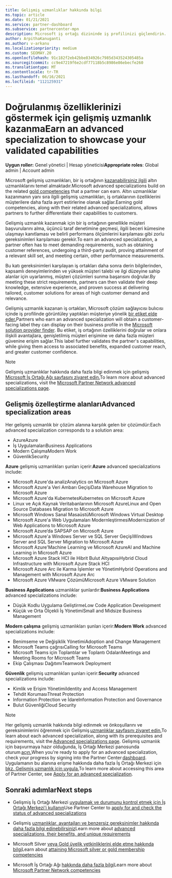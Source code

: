 ```yaml
---
title: Gelişmiş uzmanlıklar hakkında bilgi
ms.topic: article
ms.date: 01/21/2021
ms.service: partner-dashboard
ms.subservice: partnercenter-mpn
description: Microsoft iş ortağı dizininde iş profilinizi güçlendirin. Mevcut Gold ve Silver yetkinlikleri ile elde etmek için ileri düzey uzmanlıklar hakkında bilgi alın.
author: ArpithaKanuganti
ms.author: v-arkanu
ms.localizationpriority: medium
ms.custom: SEOMAY.20
ms.openlocfilehash: 91c182f2eb42bbe834926c7985d343524305485a
ms.sourcegitcommit: cc9e47219f6e2cdf77118b5c8986e86ebecfe260
ms.translationtype: MT
ms.contentlocale: tr-TR
ms.lasthandoff: 06/16/2021
ms.locfileid: "112125931"
---
```

# <a name="earn-an-advanced-specialization-to-showcase-your-validated-capabilities"></a><span data-ttu-id="1e1f4-104">Doğrulanmış özelliklerinizi göstermek için gelişmiş uzmanlık kazanma</span><span class="sxs-lookup"><span data-stu-id="1e1f4-104">Earn an advanced specialization to showcase your validated capabilities</span></span>

<span data-ttu-id="1e1f4-105">**Uygun roller:** Genel yönetici | Hesap yöneticisi</span><span class="sxs-lookup"><span data-stu-id="1e1f4-105">**Appropriate roles**: Global admin | Account admin</span></span>

<span data-ttu-id="1e1f4-106">Microsoft gelişmiş uzmanlıkları, bir iş ortağının [kazanabilirsiniz ilgili](learn-about-competencies.md) altın uzmanlıklarını temel almaktadır.</span><span class="sxs-lookup"><span data-stu-id="1e1f4-106">Microsoft advanced specializations build on the related [gold competencies](learn-about-competencies.md) that a partner can earn.</span></span> <span data-ttu-id="1e1f4-107">Altın uzmanlıklar kazanmanın yanı sıra ilgili gelişmiş uzmanlıkları, iş ortaklarının özelliklerini müşterilere daha fazla ayırt estirlerine olanak sağlar.</span><span class="sxs-lookup"><span data-stu-id="1e1f4-107">Earning gold competencies, along with their related advanced specializations, allows partners to further differentiate their capabilities to customers.</span></span>

<span data-ttu-id="1e1f4-108">Gelişmiş uzmanlık kazanmak için bir iş ortağının genellikle müşteri başvurularını alma, üçüncü taraf denetimine geçmesi, ilgili beceri kümesine ulaşmayı kanıtlaması ve belirli performans ölçümlerini karşılaması gibi zorlu gereksinimleri karşılaması gerekir.</span><span class="sxs-lookup"><span data-stu-id="1e1f4-108">To earn an advanced specialization, a partner often has to meet demanding requirements, such as obtaining customer references, undergoing a third-party audit, proving attainment of a relevant skill set, and meeting certain, other performance measurements.</span></span>

<span data-ttu-id="1e1f4-109">Bu katı gereksinimleri karşılayan iş ortakları daha sonra derin bilgilerinden, kapsamlı deneyimlerinden ve yüksek müşteri talebi ve ilgi düzeyine sahip alanlar için uyarlanmış, müşteri çözümleri sunma başarısını doğrular.</span><span class="sxs-lookup"><span data-stu-id="1e1f4-109">By meeting these strict requirements, partners can then validate their deep knowledge, extensive experience, and proven success at delivering tailored, customer solutions for areas of high customer demand and relevance.</span></span>

<span data-ttu-id="1e1f4-110">Gelişmiş uzmanlık kazanan iş ortakları, Microsoft çözüm sağlayıcısı bulıcısı içinde iş profilinde görüntüley yaptıkları müşteriye yönelik [bir etiket elde eder.](https://www.microsoft.com/solution-providers/home)</span><span class="sxs-lookup"><span data-stu-id="1e1f4-110">Partners who earn an advanced specialization will obtain a customer-facing label they can display on their business profile in the [Microsoft solution provider finder](https://www.microsoft.com/solution-providers/home).</span></span> <span data-ttu-id="1e1f4-111">Bu etiket, iş ortağının özelliklerini doğrular ve onlara ilişkili avantajlara, genişletilmiş müşteri erişimine ve daha fazla müşteri güvenine erişim sağlar.</span><span class="sxs-lookup"><span data-stu-id="1e1f4-111">This label further validates the partner's capabilities, while giving them access to associated benefits, expanded customer reach, and greater customer confidence.</span></span>

> [!NOTE]
> <span data-ttu-id="1e1f4-112">Gelişmiş uzmanlıklar hakkında daha fazla bilgi edinmek için gelişmiş [Microsoft İş Ortağı Ağı sayfasını ziyaret edin.](https://partner.microsoft.com/membership/advanced-specialization)</span><span class="sxs-lookup"><span data-stu-id="1e1f4-112">To learn more about advanced specializations, visit the [Microsoft Partner Network advanced specializations page](https://partner.microsoft.com/membership/advanced-specialization).</span></span>

## <a name="advanced-specialization-areas"></a><span data-ttu-id="1e1f4-113">Gelişmiş özelleştirme alanları</span><span class="sxs-lookup"><span data-stu-id="1e1f4-113">Advanced specialization areas</span></span>

<span data-ttu-id="1e1f4-114">Her gelişmiş uzmanlık bir çözüm alanına karşılık gelen bir çözümdür:</span><span class="sxs-lookup"><span data-stu-id="1e1f4-114">Each advanced specialization corresponds to a solution area:</span></span>

- <span data-ttu-id="1e1f4-115">Azure</span><span class="sxs-lookup"><span data-stu-id="1e1f4-115">Azure</span></span>
- <span data-ttu-id="1e1f4-116">İş Uygulamaları</span><span class="sxs-lookup"><span data-stu-id="1e1f4-116">Business Applications</span></span>
- <span data-ttu-id="1e1f4-117">Modern Çalışma</span><span class="sxs-lookup"><span data-stu-id="1e1f4-117">Modern Work</span></span>
- <span data-ttu-id="1e1f4-118">Güvenlik</span><span class="sxs-lookup"><span data-stu-id="1e1f4-118">Security</span></span>

<span data-ttu-id="1e1f4-119">**Azure** gelişmiş uzmanlıkları şunları içerir:</span><span class="sxs-lookup"><span data-stu-id="1e1f4-119">**Azure** advanced specializations include:</span></span>

- <span data-ttu-id="1e1f4-120">Microsoft Azure'da analiz</span><span class="sxs-lookup"><span data-stu-id="1e1f4-120">Analytics on Microsoft Azure</span></span>
- <span data-ttu-id="1e1f4-121">Microsoft Azure'a Veri Ambarı Geçişi</span><span class="sxs-lookup"><span data-stu-id="1e1f4-121">Data Warehouse Migration to Microsoft Azure</span></span>
- <span data-ttu-id="1e1f4-122">Microsoft Azure'da Kubernetes</span><span class="sxs-lookup"><span data-stu-id="1e1f4-122">Kubernetes on Microsoft Azure</span></span>
- <span data-ttu-id="1e1f4-123">Linux ve Açık Kaynak Veritabanlarının Microsoft Azure</span><span class="sxs-lookup"><span data-stu-id="1e1f4-123">Linux and Open Source Databases Migration to Microsoft Azure</span></span>
- <span data-ttu-id="1e1f4-124">Microsoft Windows Sanal Masaüstü</span><span class="sxs-lookup"><span data-stu-id="1e1f4-124">Microsoft Windows Virtual Desktop</span></span>
- <span data-ttu-id="1e1f4-125">Microsoft Azure'a Web Uygulamaları Modernleştirmesi</span><span class="sxs-lookup"><span data-stu-id="1e1f4-125">Modernization of Web Applications to Microsoft Azure</span></span>
- <span data-ttu-id="1e1f4-126">Microsoft Azure’da SAP</span><span class="sxs-lookup"><span data-stu-id="1e1f4-126">SAP on Microsoft Azure</span></span>
- <span data-ttu-id="1e1f4-127">Microsoft Azure'a Windows Server ve SQL Server Geçişi</span><span class="sxs-lookup"><span data-stu-id="1e1f4-127">Windows Server and SQL Server Migration to Microsoft Azure</span></span>
- <span data-ttu-id="1e1f4-128">Microsoft Azure'Machine Learning ve Microsoft Azure</span><span class="sxs-lookup"><span data-stu-id="1e1f4-128">AI and Machine Learning in Microsoft Azure</span></span>
- <span data-ttu-id="1e1f4-129">Microsoft Azure Stack HCI ile Hibrit Bulut Altyapısı</span><span class="sxs-lookup"><span data-stu-id="1e1f4-129">Hybrid Cloud Infrastructure with Microsoft Azure Stack HCI</span></span>
- <span data-ttu-id="1e1f4-130">Microsoft Azure Arc ile Karma İşlemler ve Yönetim</span><span class="sxs-lookup"><span data-stu-id="1e1f4-130">Hybrid Operations and Management with Microsoft Azure Arc</span></span>
- <span data-ttu-id="1e1f4-131">Microsoft Azure VMware Çözümü</span><span class="sxs-lookup"><span data-stu-id="1e1f4-131">Microsoft Azure VMware Solution</span></span>

<span data-ttu-id="1e1f4-132">**Business Applications** uzmanlıklar şunlardır:</span><span class="sxs-lookup"><span data-stu-id="1e1f4-132">**Business Applications** advanced specializations include:</span></span>

- <span data-ttu-id="1e1f4-133">Düşük Kodlu Uygulama Geliştirme</span><span class="sxs-lookup"><span data-stu-id="1e1f4-133">Low Code Application Development</span></span>
- <span data-ttu-id="1e1f4-134">Küçük ve Orta Ölçekli İş Yönetimi</span><span class="sxs-lookup"><span data-stu-id="1e1f4-134">Small and Midsize Business Management</span></span>

<span data-ttu-id="1e1f4-135">**Modern çalışma** gelişmiş uzmanlıkları şunları içerir:</span><span class="sxs-lookup"><span data-stu-id="1e1f4-135">**Modern Work** advanced specializations include:</span></span>

- <span data-ttu-id="1e1f4-136">Benimseme ve Değişiklik Yönetimi</span><span class="sxs-lookup"><span data-stu-id="1e1f4-136">Adoption and Change Management</span></span>
- <span data-ttu-id="1e1f4-137">Microsoft Teams çağrısı</span><span class="sxs-lookup"><span data-stu-id="1e1f4-137">Calling for Microsoft Teams</span></span>
- <span data-ttu-id="1e1f4-138">Microsoft Teams için Toplantılar ve Toplantı Odaları</span><span class="sxs-lookup"><span data-stu-id="1e1f4-138">Meetings and Meeting Rooms for Microsoft Teams</span></span>
- <span data-ttu-id="1e1f4-139">Ekip Çalışması Dağıtımı</span><span class="sxs-lookup"><span data-stu-id="1e1f4-139">Teamwork Deployment</span></span>

<span data-ttu-id="1e1f4-140">**Güvenlik** gelişmiş uzmanlıkları şunları içerir:</span><span class="sxs-lookup"><span data-stu-id="1e1f4-140">**Security** advanced specializations include:</span></span>

- <span data-ttu-id="1e1f4-141">Kimlik ve Erişim Yönetimi</span><span class="sxs-lookup"><span data-stu-id="1e1f4-141">Identity and Access Management</span></span>
- <span data-ttu-id="1e1f4-142">Tehdit Koruması</span><span class="sxs-lookup"><span data-stu-id="1e1f4-142">Threat Protection</span></span>
- <span data-ttu-id="1e1f4-143">Information Protection ve İdare</span><span class="sxs-lookup"><span data-stu-id="1e1f4-143">Information Protection and Governance</span></span>
- <span data-ttu-id="1e1f4-144">Bulut Güvenliği</span><span class="sxs-lookup"><span data-stu-id="1e1f4-144">Cloud Security</span></span>

> [!NOTE]
> <span data-ttu-id="1e1f4-145">Her gelişmiş uzmanlık hakkında bilgi edinmek ve önkoşullarını ve gereksinimlerini öğrenmek için Gelişmiş [uzmanlıklar sayfasını ziyaret edin.](https://partner.microsoft.com/membership/advanced-specialization)</span><span class="sxs-lookup"><span data-stu-id="1e1f4-145">To learn about each advanced specialization, along with its prerequisites and requirements, visit the [Advanced specializations page](https://partner.microsoft.com/membership/advanced-specialization).</span></span> <span data-ttu-id="1e1f4-146">Gelişmiş uzmanlık için başvurmaya hazır olduğunda, İş Ortağı Merkezi panosunda oturum [açın.](https://partner.microsoft.com/dashboard)</span><span class="sxs-lookup"><span data-stu-id="1e1f4-146">When you're ready to apply for an advanced specialization, check your progress by signing into the Partner Center [dashboard](https://partner.microsoft.com/dashboard).</span></span> <span data-ttu-id="1e1f4-147">Uygulamanın bu alanına erişme hakkında daha fazla İş Ortağı Merkezi için [bkz. Gelişmiş uzmanlık için uygula.](advanced-specializations-apply.md)</span><span class="sxs-lookup"><span data-stu-id="1e1f4-147">To learn more about accessing this area of Partner Center, see [Apply for an advanced specialization](advanced-specializations-apply.md).</span></span>

## <a name="next-steps"></a><span data-ttu-id="1e1f4-148">Sonraki adımlar</span><span class="sxs-lookup"><span data-stu-id="1e1f4-148">Next steps</span></span>

- <span data-ttu-id="1e1f4-149">Gelişmiş İş Ortağı Merkezi [uygulamak ve durumunu kontrol etmek için İş Ortağı Merkezi'i kullanın](advanced-specializations-apply.md)</span><span class="sxs-lookup"><span data-stu-id="1e1f4-149">Use Partner Center to [apply for and check the status of advanced specializations](advanced-specializations-apply.md)</span></span>

- <span data-ttu-id="1e1f4-150">Gelişmiş [uzmanlıklar, avantajları ve benzersiz gereksinimler hakkında daha fazla bilgi edinebilirsiniz](https://partner.microsoft.com/membership/advanced-specialization)</span><span class="sxs-lookup"><span data-stu-id="1e1f4-150">Learn more about [advanced specializations, their benefits, and unique requirements](https://partner.microsoft.com/membership/advanced-specialization)</span></span>

- <span data-ttu-id="1e1f4-151">Microsoft Silver [veya Gold üyelik yetkinliklerini elde etme hakkında bilgi](learn-about-competencies.md)</span><span class="sxs-lookup"><span data-stu-id="1e1f4-151">Learn about [attaining Microsoft silver or gold membership competencies](learn-about-competencies.md)</span></span>

- <span data-ttu-id="1e1f4-152">Microsoft İş Ortağı Ağı [hakkında daha fazla bilgi](https://partner.microsoft.com/membership/competencies)</span><span class="sxs-lookup"><span data-stu-id="1e1f4-152">Learn more about [Microsoft Partner Network competencies](https://partner.microsoft.com/membership/competencies)</span></span>